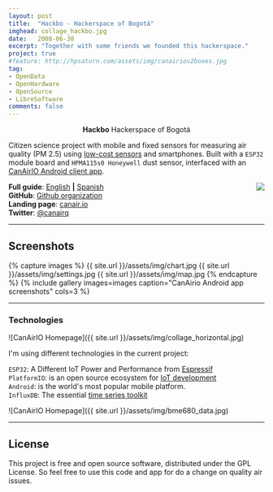 ```yaml
---
layout: post
title:  "Hackbo - Hackerspace of Bogotá"
imghead: collage_hackbo.jpg
date:   2008-06-30
excerpt: "Together with some friends we founded this hackerspace."
project: true
#feature: http://hpsaturn.com/assets/img/canairiov2boxes.jpg
tag:
- OpenData
- OpenHardware
- OpenSource
- LibreSoftware
comments: false
---
```

   
<center><b>Hackbo</b> Hackerspace of Bogotá</center>

Citizen science project with mobile and fixed sensors for measuring air quality (PM 2.5) using [low-cost sensors](https://github.com/kike-canaries/esp32-hpma115s0) and smartphones. Built with a `ESP32` module board and `HPMA115s0 Honeywell` dust sensor, interfaced with an [CanAirIO Android client app](https://github.com/kike-canaries/android-hpma115s0).

<a href="https://play.google.com/store/apps/details?id=hpsaturn.pollutionreporter" target="_blank"><img src="{{ site.url }}/assets/img/gplayicon.png" align="right"></a>

**Full guide**: [English](https://github.com/kike-canaries/esp32-hpma115s0/wiki/Official-Guide-(EN)) **|** [Spanish](https://github.com/kike-canaries/esp32-hpma115s0/wiki/Official-Guide-(ES))<br/>
**GitHub**: [Github organization](https://github.com/kike-canaries) <br/>
**Landing page**: [canair.io](http://canair.io) <br/>
**Twitter**: [@canairq](https://twitter.com/canairq)

---

## Screenshots

{% capture images %}
  {{ site.url }}/assets/img/chart.jpg
  {{ site.url }}/assets/img/settings.jpg
  {{ site.url }}/assets/img/map.jpg
{% endcapture %}
{% include gallery images=images caption="CanAirio Android app screenshots" cols=3 %}

---

### Technologies

![CanAirIO Homepage]({{ site.url }}/assets/img/collage_horizontal.jpg)

I'm using different technologies in the current project: <br/> 

`ESP32`: A Different IoT Power and Performance from [Espressif](https://www.espressif.com/en/products/hardware/esp32/overview) <br/>
`PlatformIO`: is an open source ecosystem for [IoT development](https://platformio.org/) <br/>
`Android`: is the world's most popular mobile platform. <br/>
`InfluxDB`: The essential [time series toolkit](https://www.influxdata.com/products/) <br/>

![CanAirIO Homepage]({{ site.url }}/assets/img/bme680_data.jpg)

---

## License

This project is free and open source software, distributed under the GPL License. So feel free to use this code and app for do a change on quality air issues.
